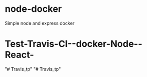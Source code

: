 # node-docker
Simple node and express docker 
# Test-Travis-CI--docker-Node--React-
"# Travis_tp" 
"# Travis_tp" 

